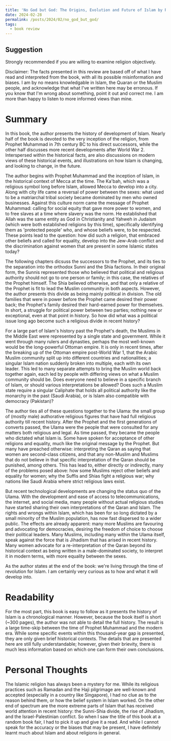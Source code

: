 ```yaml
---
title: 'No God but God: The Origins, Evolution and Future of Islam by Reza Aslan'
date: 2024-02-28
permalink: /posts/2024/02/no_god_but_god/
tags:
  - book review
---
```


Suggestion
------
Strongly recommended if you are willing to examine religion objectively.

Disclaimer: The facts presented in this review are based off of what I have read and interpreted from the book, with all its possible misinformation and biases. I am by no means knowledgable in Islam, the Quaran or the Muslim people, and acknowledge that what I've written here may be erronous. If you know that I'm wrong about something, point it out and correct me. I am more than happy to listen to more informed views than mine.


Summary
======
In this book, the author presents the history of development of Islam. Nearly half of the book is devoted to the very inception of the religion, from Prophet Muhammad in 7th century BC to his direct successors, while the other half discusses more recent developments after World War 2. Interspersed within the historical facts, are also discussions on modern views of these historical events, and illustrations on how Islam is changing, and looking to change, in the future.

The author begins with Prophet Muhammad and the inception of Islam, in the historical context of Mecca at the time. The Ka'bah, which was a religious symbol long before Islam, allowed Mecca to develop into a city. Along with city life came a reversal of power between the sexes: what used to be a matriarchal tribal society became dominated by men who owned businesses. Against this culture norm came the message of Prophet Muhammad: calling for social equity that gave more power to women, and to free slaves at a time where slavery was the norm. He established that Allah was the same entity as God in Christianity and Yahweh in Judaism (which were both established religions by this time), specifically identifying them as 'protected people' who, and whose beliefs were, to be respected. These points lead to the question: how did such a religion, that embraced other beliefs and called for equality, develop into the Jew-Arab conflict and the discrimination against women that are present in some Islamic states today?

The following chapters dicsuss the successors to the Prophet, and its ties to the separation into the orthodox Sunni and the Shia factions. In their original form, the Sunnis represented those who believed that political and religious authority should not go to one person or family; in this case, the relatives of the Prophet himself. The Shia believed otherwise, and that only a relative of the Prophet is fit to lead the Muslim community in both aspects. However, the author presents this divide as being mainly political in division. The old families that were in power before the Prophet came desired their power back; the Prophet's family desired their hard-earned power for themselves. In short, a struggle for political power between two parties; nothing new or exceptional, even at that point in history. So how did what was a political issue long ago become such a religious divide in recent history?

For a large part of Islam's history past the Prophet's death, the Muslims in the Middle East were represented by a single state and government. While it went through many rulers and dynasties, perhaps the most well-known would be the long-powerful Ottoman empire. It is only in recent times, after the breaking up of the Ottoman empire post-World War 1, that the Arabic Muslim community split up into different countries and nationalities; a singular Islam nation suddenly broken into multiple, each with its own leader. This led to many separate attempts to bring the Muslim world back together again, each led by people with differing views on what a Muslim community should be. Does everyone need to believe in a specific branch of Islam, or should various interpretations be allowed? Does such a Muslim state require a singular Caliphate that holds all political authority like the monarchy in the past (Saudi Arabia), or is Islam also compatible with democracy (Pakistan)? 

The author ties all of these questions together to the Ulama: the small group of (mostly male) authorative religious figures that have had full religious authority till recent history. After the Prophet and the first generations of converts passed, the Ulama were the people that were consulted for any matters both religious and legal. As time passed, they became the people who dictated what Islam is. Some have spoken for acceptance of other religions and equality, much like the original message by the Prophet. But many have preached otherwise: interpreting the Qaran as saying that women are second-class citizens, and that any non-Muslim and Muslims that do not believe in that specific interpretation of the Qaran should be punished, among others. This has lead to, either directly or indirectly, many of the problems posed above: how some Muslims reject other beliefs and equality for women; why the Suffis and Shias fight a religious war; why nations like Saudi Arabia where strict religious laws exist.

But recent technological developments are changing the status quo of the Ulama. With the development and ease of access to telecommunications, the internet, and social media, many people without actual religious studies have started sharing their own interpretations of the Qaran and Islam. The rights and wrongs within Islam, which has been for so long dictated by a small minority of the Muslim population, has now fast dispersed to a wider public. The effects are already apparent: many more Muslims are favouring and advocating for democracies, desiring the freedom of choice to choose their political leaders. Many Muslims, including many within the Ulama itself, speak against the force that is Jihadism that has arised in recent history. Many women advocate for a re-interpretation of the Qaran beyond its historical context as being written in a male-dominated society, to interpret it in modern terms, with more equality between the sexes. 

As the author states at the end of the book: we're living through the time of revolution for Islam. I am certainly very curious as to how and what it will develop into.

Readability
======
For the most part, this book is easy to follow as it presents the history of Islam is a chronological manner. However, because the book itself is short (~300 pages), the author was not able to detail the full history. The result is a large time-skip between the time of Prophet Muhammad and the modern era. While some specific events within this thousand-year gap is presented, they are only given brief historical contexts. The details that are presented here are still fully understandable; however, given their brievity, there is much less information based on which one can form their own conclusions. 

Personal Thoughts
======
The Islamic religion has always been a mystery for me. While its religious practices such as Ramadan and the Haji pilgrimage are well-known and accepted (especially in a country like Singapore), I had no clue as to the reason behind them, or how the belief system in Islam worked. On the other end of spectrum are the more extreme parts of Islam that has received world attention in recent history: the Sunni-Shia divide, the rise of Jihadism, and the Israel-Palestinian conflict. So when I saw the title of this book at a random book fair, I had to pick it up and give it a read. And while I cannot speak for the accuracy or the biases that may be present, I have definitely learnt much about Islam and about religions in general.